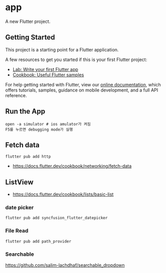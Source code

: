 # app

A new Flutter project.

## Getting Started

This project is a starting point for a Flutter application.

A few resources to get you started if this is your first Flutter project:

- [Lab: Write your first Flutter app](https://flutter.dev/docs/get-started/codelab)
- [Cookbook: Useful Flutter samples](https://flutter.dev/docs/cookbook)

For help getting started with Flutter, view our
[online documentation](https://flutter.dev/docs), which offers tutorials,
samples, guidance on mobile development, and a full API reference.

## Run the App

```
open -a simulator # ios amulator가 켜짐
F5를 누르면 debugging mode가 실행
```

## Fetch data

```
flutter pub add http
```

* <https://docs.flutter.dev/cookbook/networking/fetch-data>

## ListView

* <https://docs.flutter.dev/cookbook/lists/basic-list>

### date picker

```
flutter pub add syncfusion_flutter_datepicker
```

### File Read

```
flutter pub add path_provider
```

### Searchable

https://github.com/salim-lachdhaf/searchable_dropdown